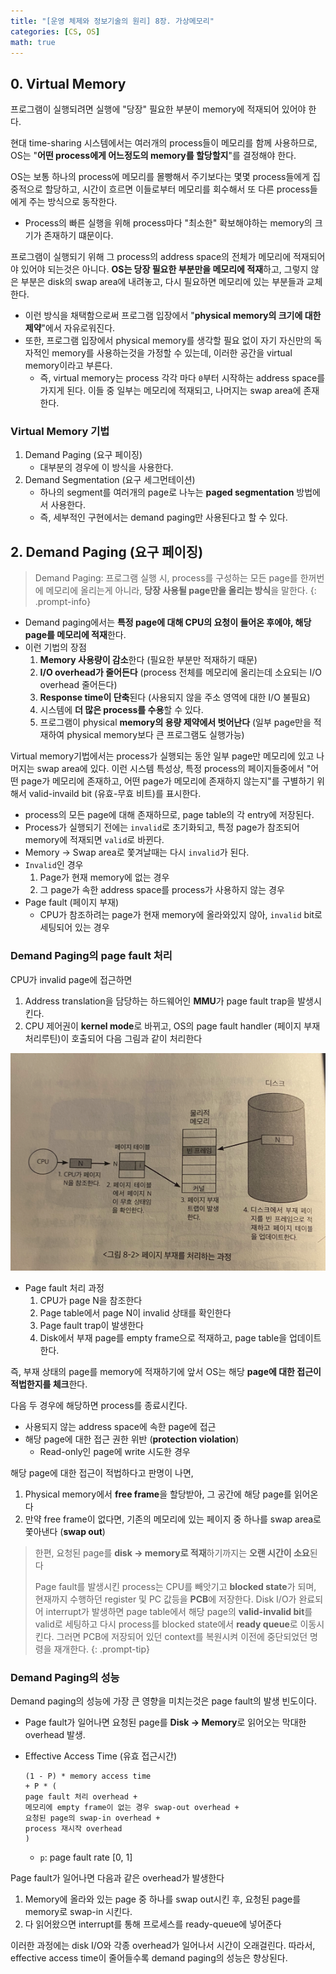```yaml
---
title: "[운영 체제와 정보기술의 원리] 8장. 가상메모리"
categories: [CS, OS]
math: true
---
```


## 0. Virtual Memory

프로그램이 실행되려면 실행에 "당장" 필요한 부분이 memory에 적재되어 있어야 한다.

현대 time-sharing 시스템에서는 여러개의 process들이 메모리를 함께 사용하므로, OS는 "**어떤 process에게 어느정도의 memory를 할당할지**"를 결정해야 한다.

OS는 보통 하나의 process에 메모리를 몰빵해서 주기보다는 몇몇 process들에게 집중적으로 할당하고, 시간이 흐르면 이들로부터 메모리를 회수해서 또 다른 process들에게 주는 방식으로 동작한다.
* Process의 빠른 실행을 위해 process마다 "최소한" 확보해야하는 memory의 크기가 존재하기 떄문이다.

프로그램이 실행되기 위해 그 process의 address space의 전체가 메모리에 적재되어야 있어야 되는것은 아니다. **OS는 당장 필요한 부분만을 메모리에 적재**하고, 그렇지 않은 부분은 disk의 <span class="hl">swap area</span>에 내려놓고, 다시 필요하면 메모리에 있는 부분들과 교체한다.
* 이런 방식을 채택함으로써 프로그램 입장에서 "**physical memory의 크기에 대한 제약**"에서 자유로워진다.
* 또한, 프로그램 입장에서 physical memory를 생각할 필요 없이 자기 자신만의 독자적인 memory를 사용하는것을 가정할 수 있는데, 이러한 공간을 <span class="hl">virtual memory</span>이라고 부른다.
  * 즉, virtual memory는 process 각각 마다 `0`부터 시작하는 address space를 가지게 된다. 이들 중 일부는 메모리에 적재되고, 나머지는 swap area에 존재한다.

### Virtual Memory 기법

1. <span class="hl">Demand Paging</span> (요구 페이징)
   * 대부분의 경우에 이 방식을 사용한다.
2. <span class="hl">Demand Segmentation</span> (요구 세그먼테이션)
   * 하나의 segment를 여러개의 page로 나누는 **paged segmentation** 방법에서 사용한다.
   * 즉, 세부적인 구현에서는 demand paging만 사용된다고 할 수 있다.


## 2. Demand Paging (요구 페이징)

> <span class="hl">Demand Paging</span>: 프로그램 실행 시, process를 구성하는 모든 page를 한꺼번에 메모리에 올리는게 아니라, **당장 사용될 page만을 올리는 방식**을 말한다.
{: .prompt-info}

* Demand paging에서는 **특정 page에 대해 CPU의 요청이 들어온 후에야, 해당 page를 메모리에 적재**한다.
* 이런 기법의 장점
  1. **Memory 사용량이 감소**한다 (필요한 부분만 적재하기 때문)
  2. **I/O overhead가 줄어든다** (process 전체를 메모리에 올리는데 소요되는 I/O overhead 줄어든다)
  3. **Response time이 단축**된다 (사용되지 않을 주소 영역에 대한 I/O 불필요)
  4. 시스템에 **더 많은 process를 수용**할 수 있다.
  5. 프로그램이 physical **memory의 용량 제약에서 벗어난다** (일부 page만을 적재하여 physical memory보다 큰 프로그램도 실행가능)

Virtual memory기법에서는 process가 실행되는 동안 일부 page만 메모리에 있고 나머지는 swap area에 있다. 이런 시스템 특성상, 특정 process의 페이지들중에서 "어떤 page가 메모리에 존재하고, 어떤 page가 메모리에 존재하지 않는지"를 구별하기 위해서 <span class="hl">valid-invaild bit</span> (유효-무효 비트)를 표시한다.
* process의 모든 page에 대해 존재하므로, page table의 각 entry에 저장된다.
* Process가 실행되기 전에는 `invalid`로 초기화되고, 특정 page가 참조되어 memory에 적재되면 `valid`로 바뀐다.
* Memory -> Swap area로 쫓겨날때는 다시 `invalid`가 된다.
* `Invalid`인 경우
  1. Page가 현재 memory에 없는 경우
  2. 그 page가 속한 address space를 process가 사용하지 않는 경우
* <span class="hl">Page fault</span> (페이지 부재)
  * CPU가 참조하려는 page가 현재 memory에 올라와있지 않아, `invalid` bit로 세팅되어 있는 경우

### Demand Paging의 page fault 처리

CPU가 invalid page에 접근하면
1. Address translation을 담당하는 하드웨어인 **MMU**가 <span class="hl">page fault trap</span>을 발생시킨다.
2. CPU 제어권이 **kernel mode**로 바뀌고, OS의 <span class="hl">page fault handler</span> (페이지 부재 처리루틴)이 호출되어 다음 그림과 같이 처리한다

![Alt text](/assets/img/os/os-ch8-1.png)
* Page fault 처리 과정
  1. CPU가 page N을 참조한다
  2. Page table에서 page N이 invalid 상태를 확인한다
  3. Page fault trap이 발생한다
  4. Disk에서 부재 page를 empty frame으로 적재하고, page table을 업데이트한다.

즉, 부재 상태의 page를 memory에 적재하기에 앞서 OS는 해당 **page에 대한 접근이 적법한지를 체크**한다.

다음 두 경우에 해당하면 process를 종료시킨다.
* 사용되지 않는 address space에 속한 page에 접근
* 해당 page에 대한 접근 권한 위반 (**protection violation**)
  * Read-only인 page에 write 시도한 경우

해당 page에 대한 접근이 적법하다고 판명이 나면,
1. Physical memory에서 **free frame**을 할당받아, 그 공간에 해당 page를 읽어온다
2. 만약 free frame이 없다면, 기존의 메모리에 있는 페이지 중 하나를 swap area로 쫓아낸다 (**swap out**)

> 한편, 요청된 page를 **disk -> memory로 적재**하기까지는 **오랜 시간이 소요**된다
>
> Page fault를 발생시킨 process는 CPU를 빼앗기고 **blocked state**가 되며, 현재까지 수행하던 register 및 PC 값등을 **PCB**에 저장한다. Disk I/O가 완료되어 interrupt가 발생하면 page table에서 해당 page의 **valid-invalid bit**를 valid로 세팅하고 다시 process를 blocked state에서 **ready queue**로 이동시킨다. 그러면 PCB에 저장되어 있던 context를 복원시켜 이전에 중단되었던 명령을 재개한다.
{: .prompt-tip}

### Demand Paging의 성능

Demand paging의 성능에 가장 큰 영향을 미치는것은 <span class="hl">page fault의 발생 빈도</span>이다.
* Page fault가 일어나면 요청된 page를 **Disk -> Memory**로 읽어오는 막대한 overhead 발생.

* Effective Access Time (유효 접근시간)

    ```
    (1 - P) * memory access time
    + P * (
    page fault 처리 overhead +
    메모리에 empty frame이 없는 경우 swap-out overhead +
    요청된 page의 swap-in overhead +
    process 재시작 overhead
    )
    ```
    * `p`: page fault rate [0, 1]

Page fault가 일어나면 다음과 같은 overhead가 발생한다
1. Memory에 올라와 있는 page 중 하나를 swap out시킨 후, 요청된 page를 memory로 swap-in 시킨다.
2. 다 읽어왔으면 interrupt를 통해 프로세스를 ready-queue에 넣어준다

이러한 과정에는 disk I/O와 각종 overhead가 일어나서 시간이 오래걸린다. 따라서, effective access time이 줄어들수록 demand paging의 성능은 향상된다.